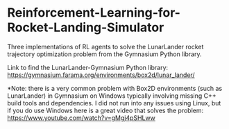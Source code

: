 # Reinforcement-Learning-for-Rocket-Landing-Simulator

Three implementations of RL agents to solve the LunarLander rocket trajectory optimization problem from the Gymnasium Python library.

Link to find the LunarLander-Gymnasium Python library:
https://gymnasium.farama.org/environments/box2d/lunar_lander/

*Note: there is a very common problem with Box2D environments (such as LunarLander) in Gymnasium on Windows typically involving missing C++ build tools and dependencies. 
I did not run into any issues using Linux, but if you do use Windows here is a great video that solves the problem:
https://www.youtube.com/watch?v=gMgj4pSHLww
